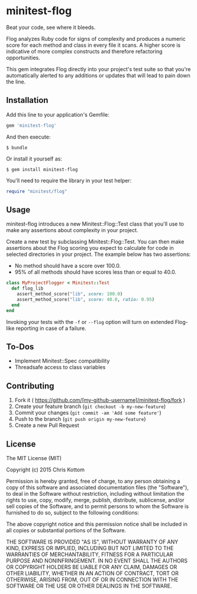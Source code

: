 # minitest-flog

Beat your code, see where it bleeds.

Flog analyzes Ruby code for signs of complexity and produces a numeric score
for each method and class in every file it scans.  A higher score is indicative
of more complex constructs and therefore refactoring opportunities.

This gem integrates Flog directly into your project's test suite so that you're
automatically alerted to any additions or updates that will lead to pain down
the line.

## Installation

Add this line to your application's Gemfile:

```ruby
gem 'minitest-flog'
```

And then execute:

    $ bundle

Or install it yourself as:

    $ gem install minitest-flog

You'll need to require the library in your test helper:

```ruby
require "minitest/flog"
```

## Usage

minitest-flog introduces a new Minitest::Flog::Test class that you'll
use to make any assertions about complexity in your project.

Create a new test by subclassing Minitest::Flog::Test.  You can then make
assertions about the Flog scoring you expect to calculate for code in selected
directories in your project.  The example below has two assertions:

* No method should have a score over 100.0.
* 95% of all methods should have scores less than or equal to 40.0.

```ruby
class MyProjectFlogger < Minitest::Test
  def flog_lib
    assert_method_score("lib", score: 100.0)
	assert_method_score("lib", score: 40.0, ratio: 0.95)
  end
end
```

Invoking your tests with the `-f` or `--flog` option will turn on extended
Flog-like reporting in case of a failure.

## To-Dos

* Implement Minitest::Spec compatibility
* Threadsafe access to class variables

## Contributing

1. Fork it ( https://github.com/[my-github-username]/minitest-flog/fork )
2. Create your feature branch (`git checkout -b my-new-feature`)
3. Commit your changes (`git commit -am 'Add some feature'`)
4. Push to the branch (`git push origin my-new-feature`)
5. Create a new Pull Request

## License

The MIT License (MIT)

Copyright (c) 2015 Chris Kottom

Permission is hereby granted, free of charge, to any person obtaining a copy
of this software and associated documentation files (the "Software"), to deal
in the Software without restriction, including without limitation the rights
to use, copy, modify, merge, publish, distribute, sublicense, and/or sell
copies of the Software, and to permit persons to whom the Software is
furnished to do so, subject to the following conditions:

The above copyright notice and this permission notice shall be included in
all copies or substantial portions of the Software.

THE SOFTWARE IS PROVIDED "AS IS", WITHOUT WARRANTY OF ANY KIND, EXPRESS OR
IMPLIED, INCLUDING BUT NOT LIMITED TO THE WARRANTIES OF MERCHANTABILITY,
FITNESS FOR A PARTICULAR PURPOSE AND NONINFRINGEMENT. IN NO EVENT SHALL THE
AUTHORS OR COPYRIGHT HOLDERS BE LIABLE FOR ANY CLAIM, DAMAGES OR OTHER
LIABILITY, WHETHER IN AN ACTION OF CONTRACT, TORT OR OTHERWISE, ARISING FROM,
OUT OF OR IN CONNECTION WITH THE SOFTWARE OR THE USE OR OTHER DEALINGS IN
THE SOFTWARE.

